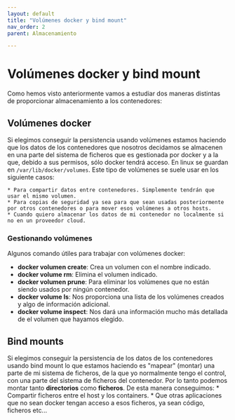 ```yaml
---
layout: default
title: "Volúmenes docker y bind mount"
nav_order: 2
parent: Almacenamiento

---
```

# Volúmenes docker y bind mount

Como hemos visto anteriormente vamos a estudiar dos maneras distintas de proporcionar almacenamiento a los contenedores:

## Volúmenes docker

Si elegimos conseguir la persistencia usando volúmenes estamos haciendo que los datos de los contenedores que nosotros decidamos se almacenen en una parte del sistema de ficheros que es gestionada por docker y a la que, debido a sus permisos, sólo docker tendrá acceso. En linux se guardan en `/var/lib/docker/volumes`. Este tipo de volúmenes se suele usar en los siguiente casos:

    * Para compartir datos entre contenedores. Simplemente tendrán que usar el mismo volumen.
    * Para copias de seguridad ya sea para que sean usadas posteriormente por otros contenedores o para mover esos volúmenes a otros hosts.
    * Cuando quiero almacenar los datos de mi contenedor no localmente si no en un proveedor cloud.

### Gestionando volúmenes

Algunos comando útiles para trabajar con volúmenes docker:

* **docker volumen create**: Crea un volumen con el nombre indicado.
* **docker volume rm**: Elimina el volumen indicado.
* **docker volumen prune**: Para eliminar los volúmenes que no están siendo usados por ningún contenedor.
* **docker volume ls**: Nos proporciona una lista de los volúmenes creados y algo de información adicional.
* **docker volume inspect**: Nos dará una información mucho más detallada de el volumen que hayamos elegido.

## Bind mounts

Si elegimos conseguir la persistencia de los datos de los contenedores usando bind mount lo que estamos haciendo es "mapear" (montar) una parte de mi sistema de ficheros, de la que yo normalmente tengo el control, con una parte del sistema de ficheros del contenedor. Por lo tanto podemos montar tanto **directorios** como **ficheros**. De esta manera conseguimos:
    * Compartir ficheros entre el host y los containers.
    * Que otras aplicaciones que no sean docker tengan acceso a esos ficheros, ya sean código, ficheros etc...

